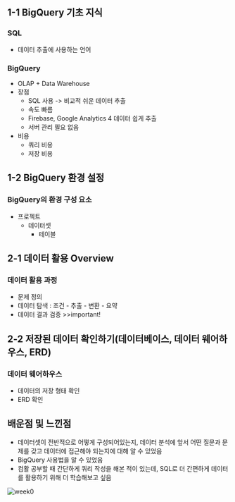 ## 1-1 BigQuery 기초 지식

### SQL
- 데이터 추출에 사용하는 언어

### BigQuery
- OLAP + Data Warehouse
- 장점
    - SQL 사용 -> 비교적 쉬운 데이터 추출
    - 속도 빠름
    - Firebase, Google Analytics 4 데이터 쉽게 추출
    - 서버 관리 필요 없음
- 비용
    - 쿼리 비용
    - 저장 비용

## 1-2 BigQuery 환경 설정

### BigQuery의 환경 구성 요소
- 프로젝트
    - 데이터셋
        - 테이블


## 2-1 데이터 활용 Overview

### 데이터 활용 과정
- 문제 정의
- 데이터 탐색 : 조건 - 추출 - 변환 - 요약
- 데이터 결과 검증 >>important!

## 2-2 저장된 데이터 확인하기(데이터베이스, 데이터 웨어하우스, ERD)

### 데이터 웨어하우스
- 데이터의 저장 형태 확인
- ERD 확인

## 배운점 및 느낀점
- 데이터셋이 전반적으로 어떻게 구성되어있는지, 데이터 분석에 앞서 어떤 질문과 문제를 갖고 데이터에 접근해야 되는지에 대해 알 수 있었음
- BigQuery 사용법을 알 수 있었음
- 컴활 공부할 때 간단하게 쿼리 작성을 해본 적이 있는데, SQL로 더 간편하게 데이터를 활용하기 위해 더 학습해보고 싶음

![week0](week0/image.png)